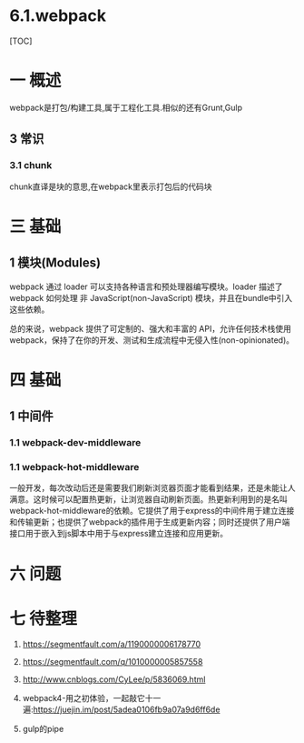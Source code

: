 # 6.1.webpack
[TOC]

# 一 概述
webpack是打包/构建工具,属于工程化工具.相似的还有Grunt,Gulp

## 3 常识
### 3.1 chunk
chunk直译是块的意思,在webpack里表示打包后的代码块

# 三 基础
## 1 模块(Modules)
webpack 通过 loader 可以支持各种语言和预处理器编写模块。loader 描述了 webpack 如何处理 非 JavaScript(non-JavaScript) 模块，并且在bundle中引入这些依赖。

总的来说，webpack 提供了可定制的、强大和丰富的 API，允许任何技术栈使用 webpack，保持了在你的开发、测试和生成流程中无侵入性(non-opinionated)。


# 四 基础
## 1 中间件
### 1.1 webpack-dev-middleware
### 1.1 webpack-hot-middleware
一般开发，每次改动后还是需要我们刷新浏览器页面才能看到结果，还是未能让人满意。这时候可以配置热更新，让浏览器自动刷新页面。热更新利用到的是名叫webpack-hot-middleware的依赖。它提供了用于express的中间件用于建立连接和传输更新；也提供了webpack的插件用于生成更新内容；同时还提供了用户端接口用于嵌入到js脚本中用于与express建立连接和应用更新。

# 六 问题
# 七 待整理
1. https://segmentfault.com/a/1190000006178770
2. https://segmentfault.com/q/1010000005857558
3. http://www.cnblogs.com/CyLee/p/5836069.html
4. webpack4-用之初体验，一起敲它十一遍:https://juejin.im/post/5adea0106fb9a07a9d6ff6de

5. gulp的pipe